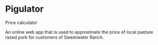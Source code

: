 # Pigulator
Price calculator

An online web app that is used to approximate the price of local pasture razed pork for customers of Sweetwater Ranch.
